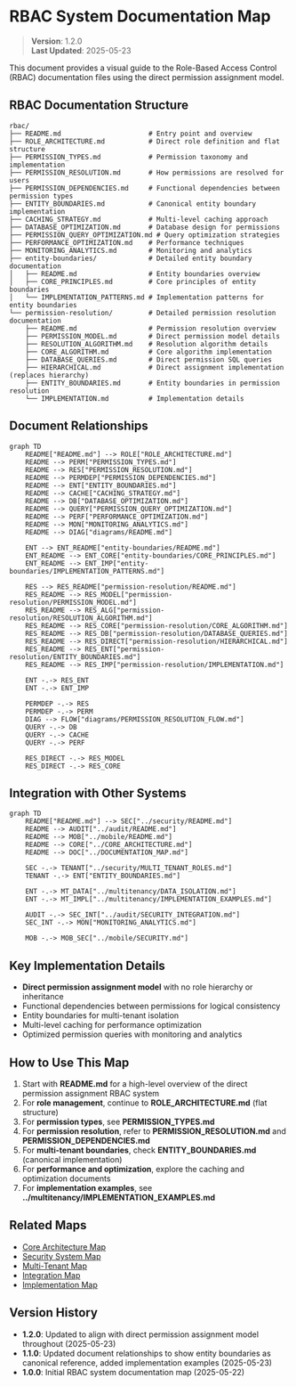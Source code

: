 
# RBAC System Documentation Map

> **Version**: 1.2.0  
> **Last Updated**: 2025-05-23

This document provides a visual guide to the Role-Based Access Control (RBAC) documentation files using the direct permission assignment model.

## RBAC Documentation Structure

```
rbac/
├── README.md                      # Entry point and overview
├── ROLE_ARCHITECTURE.md           # Direct role definition and flat structure
├── PERMISSION_TYPES.md            # Permission taxonomy and implementation
├── PERMISSION_RESOLUTION.md       # How permissions are resolved for users
├── PERMISSION_DEPENDENCIES.md     # Functional dependencies between permission types
├── ENTITY_BOUNDARIES.md           # Canonical entity boundary implementation
├── CACHING_STRATEGY.md            # Multi-level caching approach
├── DATABASE_OPTIMIZATION.md       # Database design for permissions
├── PERMISSION_QUERY_OPTIMIZATION.md # Query optimization strategies
├── PERFORMANCE_OPTIMIZATION.md    # Performance techniques
├── MONITORING_ANALYTICS.md        # Monitoring and analytics
├── entity-boundaries/             # Detailed entity boundary documentation
│   ├── README.md                  # Entity boundaries overview
│   ├── CORE_PRINCIPLES.md         # Core principles of entity boundaries
│   └── IMPLEMENTATION_PATTERNS.md # Implementation patterns for entity boundaries
└── permission-resolution/         # Detailed permission resolution documentation
    ├── README.md                  # Permission resolution overview
    ├── PERMISSION_MODEL.md        # Direct permission model details
    ├── RESOLUTION_ALGORITHM.md    # Resolution algorithm details
    ├── CORE_ALGORITHM.md          # Core algorithm implementation
    ├── DATABASE_QUERIES.md        # Direct permission SQL queries
    ├── HIERARCHICAL.md            # Direct assignment implementation (replaces hierarchy)
    ├── ENTITY_BOUNDARIES.md       # Entity boundaries in permission resolution
    └── IMPLEMENTATION.md          # Implementation details
```

## Document Relationships

```mermaid
graph TD
    README["README.md"] --> ROLE["ROLE_ARCHITECTURE.md"]
    README --> PERM["PERMISSION_TYPES.md"]
    README --> RES["PERMISSION_RESOLUTION.md"]
    README --> PERMDEP["PERMISSION_DEPENDENCIES.md"]
    README --> ENT["ENTITY_BOUNDARIES.md"]
    README --> CACHE["CACHING_STRATEGY.md"]
    README --> DB["DATABASE_OPTIMIZATION.md"]
    README --> QUERY["PERMISSION_QUERY_OPTIMIZATION.md"]
    README --> PERF["PERFORMANCE_OPTIMIZATION.md"]
    README --> MON["MONITORING_ANALYTICS.md"]
    README --> DIAG["diagrams/README.md"]
    
    ENT --> ENT_README["entity-boundaries/README.md"]
    ENT_README --> ENT_CORE["entity-boundaries/CORE_PRINCIPLES.md"]
    ENT_README --> ENT_IMP["entity-boundaries/IMPLEMENTATION_PATTERNS.md"]
    
    RES --> RES_README["permission-resolution/README.md"]
    RES_README --> RES_MODEL["permission-resolution/PERMISSION_MODEL.md"]
    RES_README --> RES_ALG["permission-resolution/RESOLUTION_ALGORITHM.md"]
    RES_README --> RES_CORE["permission-resolution/CORE_ALGORITHM.md"]
    RES_README --> RES_DB["permission-resolution/DATABASE_QUERIES.md"]
    RES_README --> RES_DIRECT["permission-resolution/HIERARCHICAL.md"]
    RES_README --> RES_ENT["permission-resolution/ENTITY_BOUNDARIES.md"]
    RES_README --> RES_IMP["permission-resolution/IMPLEMENTATION.md"]
    
    ENT -.-> RES_ENT
    ENT -.-> ENT_IMP
    
    PERMDEP -.-> RES
    PERMDEP -.-> PERM
    DIAG --> FLOW["diagrams/PERMISSION_RESOLUTION_FLOW.md"]
    QUERY -.-> DB
    QUERY -.-> CACHE
    QUERY -.-> PERF
    
    RES_DIRECT -.-> RES_MODEL
    RES_DIRECT -.-> RES_CORE
```

## Integration with Other Systems

```mermaid
graph TD
    README["README.md"] --> SEC["../security/README.md"]
    README --> AUDIT["../audit/README.md"]
    README --> MOB["../mobile/README.md"]
    README --> CORE["../CORE_ARCHITECTURE.md"]
    README --> DOC["../DOCUMENTATION_MAP.md"]
    
    SEC -.-> TENANT["../security/MULTI_TENANT_ROLES.md"]
    TENANT -.-> ENT["ENTITY_BOUNDARIES.md"]
    
    ENT -.-> MT_DATA["../multitenancy/DATA_ISOLATION.md"]
    ENT -.-> MT_IMPL["../multitenancy/IMPLEMENTATION_EXAMPLES.md"]
    
    AUDIT -.-> SEC_INT["../audit/SECURITY_INTEGRATION.md"]
    SEC_INT -.-> MON["MONITORING_ANALYTICS.md"]
    
    MOB -.-> MOB_SEC["../mobile/SECURITY.md"]
```

## Key Implementation Details

- **Direct permission assignment model** with no role hierarchy or inheritance
- Functional dependencies between permissions for logical consistency
- Entity boundaries for multi-tenant isolation
- Multi-level caching for performance optimization
- Optimized permission queries with monitoring and analytics

## How to Use This Map

1. Start with **README.md** for a high-level overview of the direct permission assignment RBAC system
2. For **role management**, continue to **ROLE_ARCHITECTURE.md** (flat structure)
3. For **permission types**, see **PERMISSION_TYPES.md**
4. For **permission resolution**, refer to **PERMISSION_RESOLUTION.md** and **PERMISSION_DEPENDENCIES.md**
5. For **multi-tenant boundaries**, check **ENTITY_BOUNDARIES.md** (canonical implementation) 
6. For **performance and optimization**, explore the caching and optimization documents
7. For **implementation examples**, see **../multitenancy/IMPLEMENTATION_EXAMPLES.md**

## Related Maps

- [Core Architecture Map](CORE_ARCHITECTURE_MAP.md)
- [Security System Map](SECURITY_SYSTEM_MAP.md)
- [Multi-Tenant Map](MULTI_TENANT_MAP.md)
- [Integration Map](INTEGRATION_MAP.md)
- [Implementation Map](IMPLEMENTATION_MAP.md)

## Version History

- **1.2.0**: Updated to align with direct permission assignment model throughout (2025-05-23)
- **1.1.0**: Updated document relationships to show entity boundaries as canonical reference, added implementation examples (2025-05-23)
- **1.0.0**: Initial RBAC system documentation map (2025-05-22)
